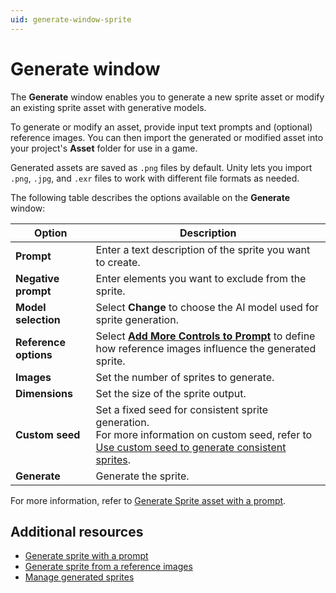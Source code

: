 ```yaml
---
uid: generate-window-sprite
---
```


# Generate window

The **Generate** window enables you to generate a new sprite asset or modify an existing sprite asset with generative models.  

To generate or modify an asset, provide input text prompts and (optional) reference images. You can then import the generated or modified asset into your project's **Asset** folder for use in a game.

Generated assets are saved as `.png` files by default. Unity lets you import `.png`, `.jpg`, and `.exr` files to work with different file formats as needed.

The following table describes the options available on the **Generate** window:

| Option | Description |
| ------ | ----------- |
| **Prompt** | Enter a text description of the sprite you want to create. |
| **Negative prompt** | Enter elements you want to exclude from the sprite. |
| **Model selection** | Select **Change** to choose the AI model used for sprite generation. |
| **Reference options** | Select [**Add More Controls to Prompt**](xref:reference-sprite) to define how reference images influence the generated sprite. |
| **Images** | Set the number of sprites to generate. |
| **Dimensions** | Set the size of the sprite output. |
| **Custom seed** | Set a fixed seed for consistent sprite generation. <br>For more information on custom seed, refer to [Use custom seed to generate consistent sprites](xref:custom-seed).|
| **Generate** | Generate the sprite. |

For more information, refer to [Generate Sprite asset with a prompt](xref:generate-sprite).

## Additional resources

* [Generate sprite with a prompt](xref:generate-sprite)
* [Generate sprite from a reference images](xref:reference-sprite)
* [Manage generated sprites](xref:manage-sprite)